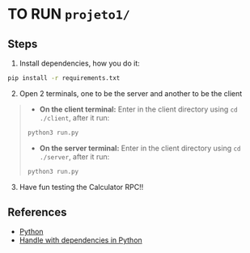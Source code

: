 # TO RUN `projeto1/`

## Steps

1. Install dependencies, how you do it:

```sh
pip install -r requirements.txt
```

2. Open 2 terminals, one to be the server and another to be the client

> * **On the client terminal:**
> Enter in the client directory using ```cd ./client```, after it run:
>
> ```sh
> python3 run.py
> ```
>
> * **On the server terminal:**
> Enter in the client directory using ```cd ./server```, after it run:
>
> ```sh
> python3 run.py
> ```

3. Have fun testing the Calculator RPC!!

## References

* [Python](https://docs.python.org/3.10/)
* [Handle with dependencies in Python](https://packaging.python.org/en/latest/overview/)